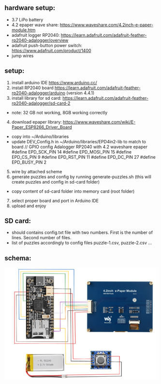 
hardware setup:
---------------
- 3.7 LiPo battery 
- 4.2 epaper wave share: https://www.waveshare.com/4.2inch-e-paper-module.htm
- adafruit logger RP2040: https://learn.adafruit.com/adafruit-feather-rp2040-adalogger/overview
- adafruit push-button power switch: https://www.adafruit.com/product/1400
- jump wires

setup:
---------------------------
1) install arduino IDE https://www.arduino.cc/
2) install RP2040 board https://learn.adafruit.com/adafruit-feather-rp2040-adalogger/arduino (version 4.4.1)
3) install library for sd card: https://learn.adafruit.com/adafruit-feather-rp2040-adalogger/sd-card-2   
  - note: 32 GB not working, 8GB working correctly
4) download epaper library: https://www.waveshare.com/wiki/E-Paper_ESP8266_Driver_Board
  - copy into ~/Arduino/libraries
  - update DEV_Config.h in ~/Arduino/libraries/EPD4in2-lib to match to board
    // GPIO config Adalogger RP2040 with 4.2 waveshare epaper
    #define EPD_SCK_PIN  14
    #define EPD_MOSI_PIN 15
    #define EPD_CS_PIN   9
    #define EPD_RST_PIN  11
    #define EPD_DC_PIN   27
    #define EPD_BUSY_PIN 2
5) wire by attached scheme
6) generate puzzles and config by running generate-puzzles.sh (this will create puzzles and config in sd-card folder)
  - copy content of sd-card folder into memory card (root folder)
7) select proper board and port in Arduino IDE
8) upload and enjoy

SD card:
--------
  - should contains config.txt file with two numbers. First is the number of lines. Second number of files.
  - list of puzzles accordingly to config files puzzle-1.csv, puzzle-2.csv ... 

schema:
-------
![](./scheme-chesspuzzles.png)


